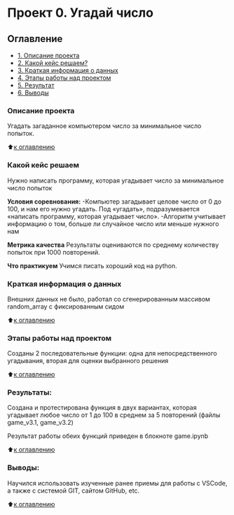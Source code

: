 # Проект 0. Угадай число

## Оглавление
* [1. Описание проекта](https://github.com/0upsz/sf_data_science/blob/master/project_0/README.md#Описание-проекта)
* [2. Какой кейс решаем?](https://github.com/0upsz/sf_data_science/blob/master/project_0/README.md#Какой-кейс-решаем)
* [3. Краткая информация о данных](https://github.com/0upsz/sf_data_science/blob/master/project_0/README.md#Краткая-информация-о-данных)
* [4. Этапы работы над проектом](https://github.com/0upsz/sf_data_science/blob/master/project_0/README.md#Этапы-работы-над-проектом)
* [5. Результат](https://github.com/0upsz/sf_data_science/blob/master/project_0/README.md#Результаты)
* [6. Выводы](https://github.com/0upsz/sf_data_science/blob/master/project_0/README.md#Выводы)

### Описание проекта
Угадать загаданное компьютером число за минимальное число попыток.

:arrow_up:[к оглавлению](https://github.com/0upsz/sf_data_science/blob/master/project_0/README.md#Оглавление)

### Какой кейс решаем
Нужно написать программу, которая угадывает число за минимальное число попыток

**Условия соревнования:**
-Компьютер загадывает целове число от 0 до 100, и нам его нужно угадать. Под «угадать», подразумевается «написать программу, которая угадывает число».
-Алгоритм учитывает информацию о том, больше ли случайное число или меньше нужного нам

**Метрика качества**
Результаты оцениваются по среднему количеству попыток при 1000 повторений.

**Что практикуем**
Учимся писать хороший код на python.

### Краткая информация о данных
Внешних данных не было, работал со сгенерированным массивом random_array с фиксированным сидом

:arrow_up:[к оглавлению](https://github.com/0upsz/sf_data_science/blob/master/project_0/README.md#Оглавление)

### Этапы работы над проектом  
Созданы 2 последовательные функции: одна для непосредственного угадывания, вторая для оценки выбранного решения

:arrow_up:[к оглавлению](https://github.com/0upsz/sf_data_science/blob/master/project_0/README.md#Оглавление)


### Результаты:  
Создана и протестирована функция в двух вариантах, которая угадывает любое число от 1 до 100 в среднем за 5 повторений (файлы game_v3.1, game_v3.2)

Результат работы обеих функций приведен в блокноте game.ipynb

:arrow_up:[к оглавлению](https://github.com/0upsz/sf_data_science/blob/master/project_0/README.md#Оглавление)


### Выводы:  
Научился использовать изученные ранее приемы для работы с VSCode, а также с системой GIT, сайтом GitHub, etc.

:arrow_up:[к оглавлению](https://github.com/0upsz/sf_data_science/blob/master/project_0/README.md#Оглавление)
